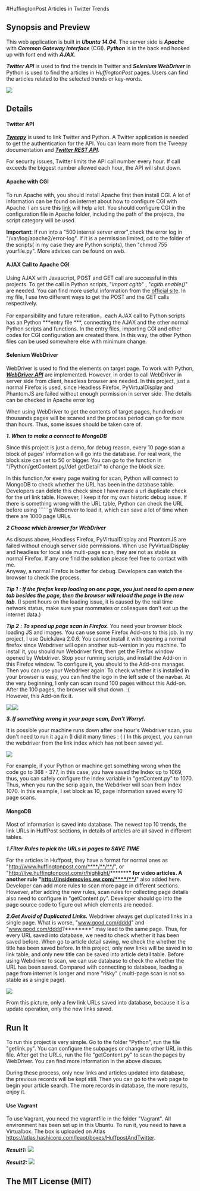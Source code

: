  #HuffingtonPost Articles in Twitter Trends
 
## Synopsis and Preview
This web application is built in ***Ubuntu 14.04***. The server side is ***Apache*** with ***Common Gateway Interface*** (CGI). ***Python*** is in the back end hooked up with font end with ***AJAX***.

***Twitter API*** is used to find the trends in Twitter and ***Selenium WebDriver*** in Python is used to find the articles in *HuffingtonPost* pages. Users can find the articles related to the selected trends or key-words.

![](https://raw.githubusercontent.com/leaot/Huffpost-Articles-in-Twitter-Trends/master/IMG/web.png)

## Details

#### Twitter  API
***[Tweepy](http://docs.tweepy.org/en/v3.1.0/)*** is used to link Twitter and Python. A Twitter application is needed to get the authentication for the API. You can learn more from the Tweepy documentation and ***[Twitter REST API](https://dev.twitter.com/rest/public)***.

For security issues, Twitter limits the API call number every hour. If call exceeds the biggest number allowed each hour, the API will shut down.

#### Apache with CGI
To run Apache with, you should install Apache first then install CGI. A lot of information can be found on internet about how to configure CGI with Apache. I am sure this [link](https://bdhacker.wordpress.com/2011/05/21/running-your-first-cgi-program-with-apache2/) will help a lot. You should configure CGI in the configuration file in Apache folder, including the path of the projects, the script category will be used. 

**Important**: If run into a "500 internal server error",check the error log in "/var/log/apache2/error-log". If it is a permission limited, cd to the folder of the scripts( in my case they are Python scripts), then "chmod 755 yourfile.py". More advices can be found on web.


#### AJAX Call to Apache CGI
Using AJAX with Javascript, POST and GET call are successful in this projects. To get the call in Python scripts, "*import cgitb*" , "*cgitb.enable()*" are needed. You can find more useful information from the [official site](https://docs.python.org/2/library/cgi.html). In my file, I use two different ways to get the POST and the GET calls respectively.

For expansibility and future reiteration，each AJAX call to Python scripts has an  Python ***entry file ***, connecting the AJAX and the other normal Python scripts and functions. In the entry files, importing CGI and other codes for CGI configuration are created there. In this way, the other Python files can be used somewhere else with minimum change.

#### Selenium WebDriver
WebDriver is used to find the elements on target page. To work with Python, ***[WebDriver API](http://selenium-python.readthedocs.org/en/latest/api.html)*** are implemented. However, in order to call WebDriver in server side from client, headless browser are needed. In this project, just a normal Firefox is used, since Headless Firefox, PyVirtualDisplay and PhantomJS are failed without enough permission in server side. The details can be checked in Apache error log.


When using WebDriver to get the contents of target pages, hundreds or thousands pages will be scaned and the process period can go for more than hours. Thus, some issues should be taken care of.

***1. When to make a connect to MongoDB*** 

Since this project is just a demo, for debug reason, every 10 page scan a block of pages' information will go into the database. For real work, the block size can set to 50 or bigger. You can go to the function in "/Python/getContent.py//def getDetail" to change the block size. 

In this function,for every page waiting for scan, Python will connect to MongoDB to check whether the URL has been in the database table. Developers can delete this check since I have made a url duplicate check for the url link table. However, I keep it for my own historic debug issue. If there is something wrong with the URL table, Python can check the URL before using ``````g Webdriver to load it, which can save a lot of time when there are 1000 page URLs.

***2 Choose which browser for WebDriver***

As discuss above, Headless Firefox, PyVirtualDisplay and PhantomJS are failed without enough server side permissions. When use PyVirtualDisplay and headless for local side multi-page scan, they are not as stable as normal Firefox. If any one find the solution please feel free to contact with me.    
Anyway, a normal Firefox is better for debug. Developers can watch the browser to check the process. 

***Tip 1***  ***: If the firefox keep loading on one page, you just need to open a new tab besides the page, then the browser will reload the page in the new tab***. (I spent hours on the loading issue, it is caused by the real time network status, make sure your roommates or colleagues don't eat up the internet data.)

***Tip 2*** ***: To speed up page scan in Firefox***. You need your browser block loading JS and images. You can use some Firefox Add-ons to this job. In my project, I use QuickJava 2.0.6. You cannot install it with opening a normal firefox since Webdriver will open another sub-version in you machine. To install it, you should run Webdriver first, then get the Firefox window opened by Webdriver. Stop your running scripts, and install the Add-on in this Firefox window. To configure it, you should to the Add-ons manager. Then you can use your Webdriver again. To check whether it is installed in your browser is easy, you can find the logo in the left side of the navbar. At the very beginning, I only can scan round 100 pages without this Add-on. After the 100 pages, the browser will shut down. :(     
However, this Add-on fix it.

![](https://raw.githubusercontent.com/leaot/Huffpost-Articles-in-Twitter-Trends/master/IMG/addon.png)![](https://raw.githubusercontent.com/leaot/Huffpost-Articles-in-Twitter-Trends/master/IMG/addon-setting.png)

***3. If something wrong in your page scan, Don't Worry!.***

It is possible your machine runs down after one hour's Webdriver scan, you don't need to run it again (I did it many times : ( ) In this project, you can run the webdriver from the link index which has not been saved yet.

![](https://raw.githubusercontent.com/leaot/Huffpost-Articles-in-Twitter-Trends/master/IMG/scan.png)

For example, if your Python or machine get something wrong when the code go to 368 - 377, in this case, you have saved the Index up to 1069, thus, you can safely configure the index variable in "getContent.py" to 1070. Thus, when you run the scrip again, the Webdriver will scan from Index 1070. In this example, I set block as 10, page information saved every 10 page scans.

#### MongoDB
Most of information is saved into database. The newest top 10 trends, the link URLs in HuffPost sections, in details of articles are all saved in different tables.

***1.Filter Rules to pick the URLs in pages to SAVE TIME***

For the articles in Huffpost, they have a format for normal ones as "http://www.huffingtonpost.com/****/**/**/", or "http://live.huffingtonpost.com/r/highlight/*********" for video articles. A another rule  "http://insidemovies.ew.com/****/**/**" also added here. Developer can add more rules to scan more page in different sections. However, after adding the new rules, scan rules for collecting page details also need to configure in "getContent.py". Developer should go into the page source code to figure out which elements are needed.
 
***2.Get Avoid of Duplicated Links.***
Webdriver always get duplicated links in a single page. What is worse, "www.good.com/dddd" and "www.good.com/dddd?********" may lead to the same page. Thus, for every URL saved into database, we need to check whether it has been saved before. When go to article detail saving, we check the whether the title has been saved before. In this project, only new links will be saved in to link table, and only new title can be saved into article detail table. Before using Webdriver to scan, we can use database to check the whether the URL has been saved. Compared with connecting to database, loading a page from internet is longer and more "risky" ( multi-page scan is not so stable as a single page).

![](https://raw.githubusercontent.com/leaot/Huffpost-Articles-in-Twitter-Trends/master/IMG/getlink.png)

From this picture, only a few link URLs saved into database, because it is a update operation, only the new links saved.

## Run It
To run this project is very simple. Go to the folder "Python", run the file "getlink.py". You can configure the subpages or change to other URL in this file. After get the URLs, run the file "getContent.py" to scan the pages by WebDriver. You can find more information in the above discuss.

During these process, only new links and articles updated into database, the previous records will be kept still. Then you can go to the web page to begin your article search. The more records in database, the more results, enjoy it.

#### Use Vagrant
To use Vagrant, you need the vagrantfile in the folder "Vagrant". All environment has been set up in this Ubuntu. To run it, you need to have a Virtualbox. The box is uploaded on Atlas https://atlas.hashicorp.com/leaot/boxes/HuffpostAndTwitter. 

***Result1:***
![](https://raw.githubusercontent.com/leaot/Huffpost-Articles-in-Twitter-Trends/master/IMG/result2.png)

***Result2:***
![](https://raw.githubusercontent.com/leaot/Huffpost-Articles-in-Twitter-Trends/master/IMG/result1.png)

## The MIT License (MIT)

